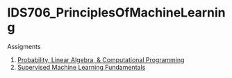 # IDS706_PrinciplesOfMachineLearning

Assigments
1. [Probability, Linear Algebra, & Computational Programming](https://github.com/BarbaraPFloresRios/IDS705_PrinciplesOfMachineLearning/blob/main/Assignment_1_Probability_LinearAlgebra_ComputationalProgramming/Assignment_1.ipynb)
2. [Supervised Machine Learning Fundamentals](https://github.com/BarbaraPFloresRios/IDS705_PrinciplesOfMachineLearning/blob/main/Assignment_2_SupervisedMachineLearningFundamentals/Assignment_2.ipynb)
